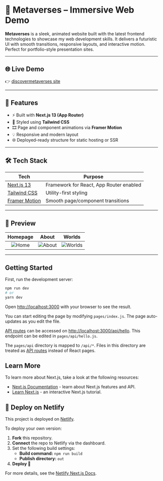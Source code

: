 # 🌌 Metaverses – Immersive Web Demo

**Metaverses** is a sleek, animated website built with the latest frontend technologies to showcase my web development skills. It delivers a futuristic UI with smooth transitions, responsive layouts, and interactive motion. Perfect for portfolio-style presentation sites.

---

## 🌐 Live Demo

👉 [discovermetaverses site](https://discovermeataverses.netlify.app/)

---

## 🚀 Features

- ⚡ Built with **Next.js 13 (App Router)**
- 🎨 Styled using **Tailwind CSS**
- 🎞️ Page and component animations via **Framer Motion**
- 💡 Responsive and modern layout
- 🌐 Deployed-ready structure for static hosting or SSR

---

## 🛠️ Tech Stack

| Tech                                            | Purpose                                 |
| ----------------------------------------------- | --------------------------------------- |
| [Next.js 13](https://nextjs.org/)               | Framework for React, App Router enabled |
| [Tailwind CSS](https://tailwindcss.com/)        | Utility-first styling                   |
| [Framer Motion](https://www.framer.com/motion/) | Smooth page/component transitions       |

---

## 📸 Preview

|                        Homepage                         |                          About                           |                          Worlds                           |
| :-----------------------------------------------------: | :------------------------------------------------------: | :-------------------------------------------------------: |
| ![Home](https://cdn.imgchest.com/files/7ogcbkr6aly.png) | ![About](https://cdn.imgchest.com/files/7bwckd3p6k7.png) | ![Worlds](https://cdn.imgchest.com/files/4nec8mbqzz4.png) |

---

## Getting Started

First, run the development server:

```bash
npm run dev
# or
yarn dev
```

Open [http://localhost:3000](http://localhost:3000) with your browser to see the result.

You can start editing the page by modifying `pages/index.js`. The page auto-updates as you edit the file.

[API routes](https://nextjs.org/docs/api-routes/introduction) can be accessed on [http://localhost:3000/api/hello](http://localhost:3000/api/hello). This endpoint can be edited in `pages/api/hello.js`.

The `pages/api` directory is mapped to `/api/*`. Files in this directory are treated as [API routes](https://nextjs.org/docs/api-routes/introduction) instead of React pages.

## Learn More

To learn more about Next.js, take a look at the following resources:

- [Next.js Documentation](https://nextjs.org/docs) - learn about Next.js features and API.
- [Learn Next.js](https://nextjs.org/learn) - an interactive Next.js tutorial.

## 🚀 Deploy on Netlify

This project is deployed on [Netlify](https://www.netlify.com/).

To deploy your own version:

1. **Fork** this repository.
2. **Connect** the repo to Netlify via the dashboard.
3. Set the following build settings:
   - **Build command:** `npm run build`
   - **Publish directory:** `out`
4. **Deploy 🚀**

For more details, see the [Netlify Next.js Docs](https://docs.netlify.com/integrations/frameworks/next-js/).

